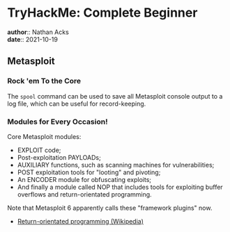 # TryHackMe: Complete Beginner

**author**:: Nathan Acks  
**date**:: 2021-10-19

## Metasploit

### Rock 'em To the Core

The `spool` command can be used to save all Metasploit console output to a log file, which can be useful for record-keeping.

### Modules for Every Occasion!

Core Metasploit modules:

* EXPLOIT code;
* Post-exploitation PAYLOADs;
* AUXILIARY functions, such as scanning machines for vulnerabilities;
* POST exploitation tools for "looting" and pivoting;
* An ENCODER module for obfuscating exploits;
* And finally a module called NOP that includes tools for exploiting buffer overflows and return-orientated programming.

Note that Metasploit 6 apparently calls these "framework plugins" now.

* [Return-orientated programming (Wikipedia)](https://en.wikipedia.org/wiki/Return-oriented_programming)
